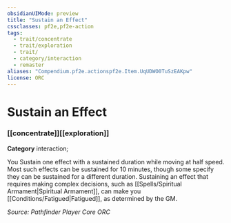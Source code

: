 ```yaml
---
obsidianUIMode: preview
title: "Sustain an Effect"
cssclasses: pf2e,pf2e-action
tags:
  - trait/concentrate
  - trait/exploration
  - trait/
  - category/interaction
  - remaster
aliases: "Compendium.pf2e.actionspf2e.Item.UqUDWO0TuSzEAKpw"
license: ORC
---
```

# Sustain an Effect

### [[concentrate]][[exploration]]

**Category** interaction; 




You Sustain one effect with a sustained duration while moving at half speed. Most such effects can be sustained for 10 minutes, though some specify they can be sustained for a different duration. Sustaining an effect that requires making complex decisions, such as [[Spells/Spiritual Armament|Spiritual Armament]], can make you [[Conditions/Fatigued|Fatigued]], as determined by the GM.

*Source: Pathfinder Player Core*
*ORC*